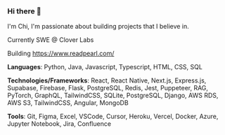 ### Hi there 👋

 I'm Chi, I'm passionate about building projects that I believe in.

 Currently SWE @ Clover Labs
 
 Building https://www.readpearl.com/
    
**Languages**: Python, Java, Javascript, Typescript, HTML, CSS, SQL

**Technologies/Frameworks**: React, React Native, Next.js, Express.js, Supabase, Firebase, Flask, PostgreSQL, Redis, Jest, Puppeteer, RAG, PyTorch, GraphQL, TailwindCSS, SQLite, PostgreSQL, Django, AWS RDS, AWS S3, TailwindCSS, Angular, MongoDB

**Tools**:  Git, Figma, Excel, VSCode, Cursor, Heroku, Vercel, Docker, Azure, Jupyter Notebook, Jira, Confluence
  

  
<!--
**qimcis/qimcis** is a ✨ _special_ ✨ repository because its `README.md` (this file) appears on your GitHub profile.

Here are some ideas to get you started:

- 🔭 I’m currently working on ...
- 🌱 I’m currently learning ...
- 👯 I’m looking to collaborate on ...
- 🤔 I’m looking for help with ...
- 💬 Ask me about ...
- 📫 How to reach me: ...
- 😄 Pronouns: ...
- ⚡ Fun fact: ...
-->
